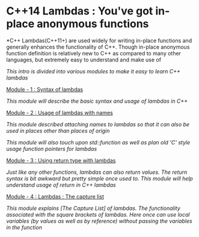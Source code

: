 # C++14 Lambdas : You've got in-place anonymous functions

*C++ Lambdas(C++11+) are used widely for writing in-place functions and generally enhances the functionality of C++. Though in-place anonymous function definition is relatively new to C++ as compared to many other languages, but extremely easy to understand and make use of

*This intro is divided into various modules to make it easy to learn C++ lambdas*

[Module - 1 : Syntax of lambdas](https://github.com/9lean/Cplusplus_Lambda/tree/master/Module1_Syntax)

*This module will describe the basic syntax and usage of lambdas in C++*

[Module - 2 : Usage of lambdas with names](https://github.com/9lean/Cplusplus_Lambda/tree/master/Module2_NameUsage)

*This module described attaching names to lambdas so that it can also be used in places other than places of origin*

*This module will also touch upon std::function as well as plan old 'C' style usage function pointers for lambdas*

[Module - 3 : Using return type with lambdas](https://github.com/9lean/Cplusplus_Lambda/tree/master/Module3_returnType)

*Just like any other functions, lambdas can also return values. The return syntax is bit awkward but pretty simple once used to. This module will help understand usage of return in C++ lambdas*

[Module - 4 : Lambdas : The capture list](https://github.com/9lean/Cplusplus_Lambda/tree/master/Module4_CaptureList)

*This module explains [The Capture List] of lambdas. The functionality associated with the square brackets of lambdas. Here once can use local variables (by values as well as by reference) without passing the variables in the function*
